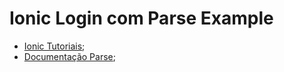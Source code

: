 Ionic Login com Parse Example
==========================


- [Ionic Tutoriais](http://ionicframework.com/tutorials/);
- [Documentação Parse](https://www.parse.com/docs/);
